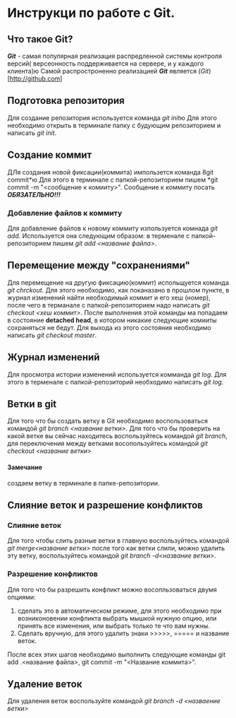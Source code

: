 # Инструкци по работе с Git.
 
## Что такое Git?

***Git*** - самая популярная реализация распредленной системы контроля версий( версеонность поддерживается на сервере, и у каждого клиента)ю Самой распростроненно   реализацией ***Git*** является (*Git*)[http://github.com]


## Подготовка репозитория
Для создание репозитория используется команда *git init*ю Для этого необходимо открыть в терминале папку с будующим репозиторием и написать *git init*.
 
## Создание коммит
ДЛя создания новой фиксации(коммита) импользется команда 8git commit*ю Для этого в терминале с папкой-репозиторием пишем *git commit -m "<сообщение к комииту>". Сообщение к коммиту посать ***ОБЯЗАТЕЛЬНО!!!***

### Добавление файлов к коммиту
Для добавление файлов к новому коммиту изпользуется комнада *git add*. Используется она следующим образом: в терменале с папкой-репозиторием пишем *git add <название файла>*.

## Перемещение между "сохранениями"
Для перемещение на другую фиксацию(коммит) испольщуется команда *git chrckout*. Для этого необходимо, как поканазано в прошлом пункте, в журнал изменений найти необходимый коммит и его хеш (номер), после чего в терманале с папкой-репозиторием надо написать *git checkout <хеш коммит>*. После выполнения этой команды ма попадаем в состояние **detached head**, в котором никакие следующие комииты сохраняться не бедут. Для выхода из этого состояния необходимо написать *git checkout master*.

## Журнал изменений
Для просмотра истории изменений используется комманда *git log*. Для этого в терменале с папкой-репозиторий необходимо написать *git log*.

## Ветки в git
Для того что бы создать ветку в Git необходимо воспользоваться командой *git branch <название ветки>*. Для того что бы проверить на какой ветке вы сейчас находитесь воспользуйтесь командой *git branch*, для переключения между ветками восопользуйтесь командой *git checkout <название ветки>*

#### Замечание
создаем ветку в терминале в папке-репозитории.

## Слияние веток и разрешение конфликтов
### Слияние веток
Для того чтобы слить разные ветки в главную воспользуйтесь командой *git merge<название ветки>* после того как ветки слили, можно удалить эту ветку, воспользуйтесь командой *git branch -d<название ветки>*.

### Разрешение конфликтов
Для того что бы разрешить конфликт можно восопльзоваться двумя опциями:
1. сделать это в автоматическом режиме, для этого необходимо при возниконовении конфликта выбрать мышкой нужную опцию, или принять все изменения, или выбрать только те что вам нужны.
2. Сделать вручную, для этого удалить знаки >>>>>, ===== и название веток.

После всех этих шагов необходимо выполнить следующие команды git add .\<название файла>, git commit -m "<Название коммита>".

## Удаление веток
Для удаления веток воспользуйте командой *git branch -d <назваение ветки>*
